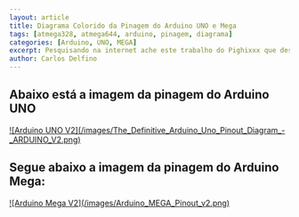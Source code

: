 ```yaml
---
layout: article
title: Diagrama Colorido da Pinagem do Arduino UNO e Mega
tags: [atmega328, atmega644, arduino, pinagem, diagrama]
categories: [Arduino, UNO, MEGA]
excerpt: Pesquisando na internet ache este trabalho do Pighixxx que desenhou de forma bastante rica a pinagem completa do Arduino UNO e MEGA
author: Carlos Delfino
---
```

## Abaixo está a imagem da pinagem do Arduino UNO

<a rel="lightbox" href="http://www.pighixxx.com/downloads/the-definitive-arduino-pinout-diagram/" >
![Arduino UNO V2](/images/The_Definitive_Arduino_Uno_Pinout_Diagram_-_ARDUINO_V2.png)</a>

## Segue abaixo a imagem da pinagem do Arduino Mega:

<a rel="lightbox" href="http://www.pighixxx.com/2013/03/arduino-mega-pinout-v2/" rel="lightbox">
![Arduino Mega V2](/images/Arduino_MEGA_Pinout_v2.png)</a>

